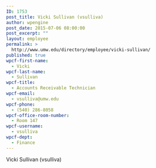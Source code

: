 ```yaml
---
ID: 1753
post_title: Vicki Sullivan (vsulliva)
author: wpengine
post_date: 2015-07-06 08:00:00
post_excerpt: ""
layout: employee
permalink: >
  http://www.umw.edu/directory/employee/vicki-sullivan/
published: true
wpcf-first-name:
  - Vicki
wpcf-last-name:
  - Sullivan
wpcf-title:
  - Accounts Receivable Technician
wpcf-email:
  - vsulliva@umw.edu
wpcf-phone:
  - (540) 286-8058
wpcf-office-room-number:
  - Room 147
wpcf-username:
  - vsulliva
wpcf-dept:
  - Finance
---
```

Vicki Sullivan (vsulliva)